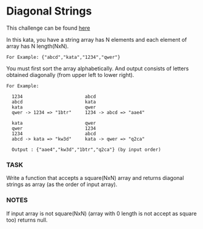 # Diagonal Strings

This challenge can be found [here](https://www.codewars.com/kata/5c6d80d7ff00de2dcc4d4188)

In this kata, you have a string array has N elements and each element of array has N length(NxN).
```
For Example: {"abcd","kata","1234","qwer"}
```
You must first sort the array alphabetically. And output consists of letters obtained diagonally (from upper left to lower right).
```
For Example:

  1234                       abcd                           
  abcd                       kata                           
  kata                       qwer                           
  qwer -> 1234 => "1btr"     1234 -> abcd => "aae4"         

  kata                       qwer
  qwer                       1234
  1234                       abcd
  abcd -> kata => "kw3d"     kata -> qwer => "q2ca"

  Output : {"aae4","kw3d","1btr","q2ca"} (by input order)
```
### TASK
Write a function that accepts a square(NxN) array and returns diagonal strings as array (as the order of input array).

### NOTES
If input array is not square(NxN) (array with 0 length is not accept as square too) returns null.

